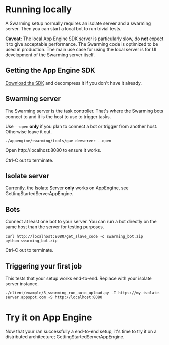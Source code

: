 # Running locally #

A Swarming setup normally requires an isolate server and a swarming server. Then you can start a local bot to run trivial tests.

**Caveat:** The local App Engine SDK server is particularly slow, do **not** expect it to give acceptable performance. The Swarming code is optimized to be used in production. The main use case for using the local server is for UI development of the Swarming server itself.


## Getting the App Engine SDK ##

[Download the SDK](https://developers.google.com/appengine/downloads#Google_App_Engine_SDK_for_Python) and decompress it if you don't have it already.


## Swarming server ##

The Swarming server is the task controller. That's where the Swarming bots connect to and it is the host to use to trigger tasks.

Use `--open` **only** if you plan to connect a bot or trigger from another host. Otherwise leave it out.

```
./appengine/swarming/tools/gae devserver --open
```

Open http://localhost:8080 to ensure it works.

Ctrl-C out to terminate.


## Isolate server ##

Currently, the Isolate Server **only** works on AppEngine, see GettingStartedServerAppEngine.


## Bots ##

Connect at least one bot to your server. You can run a bot directly on the same host than the server for testing purposes.

```
curl http://localhost:8080/get_slave_code -o swarming_bot.zip
python swarming_bot.zip
```

Ctrl-C out to terminate.


## Triggering your first job ##

This tests that your setup works end-to-end. Replace with your isolate server instance.

```
./client/example/3_swarming_run_auto_upload.py -I https://my-isolate-server.appspot.com -S http://localhost:8080
```


# Try it on App Engine #

Now that your ran successfully a end-to-end setup, it's time to try it on a distributed architecture; GettingStartedServerAppEngine.